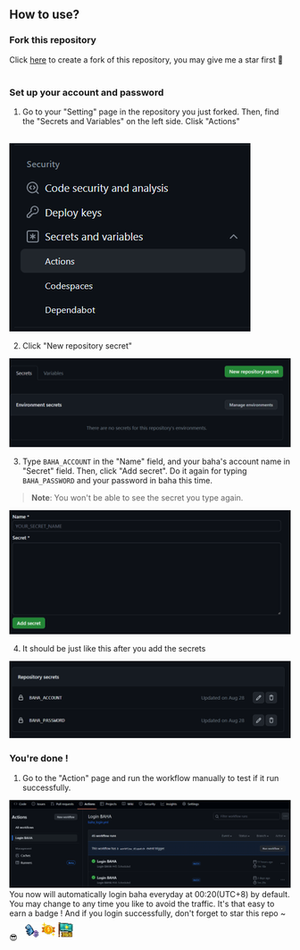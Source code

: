 ## How to use?
### Fork this repository
Click [here](https://github.com/Matthew-HMS/baha_login/fork) to create a fork of this repository, you may give me a star first 🤩
<br>
<br>

### Set up your account and password
1. Go to your "Setting" page in the repository you just forked. Then, find the "Secrets and Variables" on the left side. Clisk "Actions"
<br>
<img src = "https://github.com/Matthew-HMS/baha_login/blob/main/readme_img/secrets.png">
<br>

2. Click "New repository secret"
<img src = "https://github.com/Matthew-HMS/baha_login/blob/main/readme_img/new.png">
<br>

3. Type `BAHA_ACCOUNT` in the "Name" field, and your baha's account name in "Secret" field. Then, click "Add secret". Do it again for typing `BAHA_PASSWORD` and your password in baha this time.
  > **Note**: You won't be able to see the secret you type again.
<img src = "https://github.com/Matthew-HMS/baha_login/blob/main/readme_img/add.png">
<br>

4. It should be just like this after you add the secrets
<img src = "https://github.com/Matthew-HMS/baha_login/blob/main/readme_img/result.png">
<br>


### You're done !
1. Go to the "Action" page and run the workflow manually to test if it run successfully.
<img src = "https://github.com/Matthew-HMS/baha_login/blob/main/readme_img/action.png">
<br>
You now will automatically login baha everyday at 00:20(UTC+8) by default. You may change to any time you like to avoid the traffic. It's that easy to earn a badge ! And if you login successfully, don't forget to star this repo ~ 😎 <img src = "https://github.com/Matthew-HMS/baha_login/blob/main/readme_img/badge.png">
